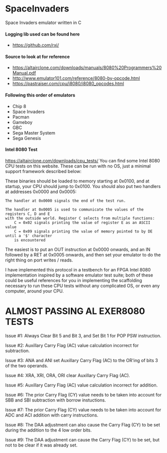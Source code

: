 # SpaceInvaders
Space Invaders emulator written in C

#### Logging lib used can be found here
- https://github.com/rxi/

#### Source to look at for reference
- https://altairclone.com/downloads/manuals/8080%20Programmers%20Manual.pdf
- http://www.emulator101.com/reference/8080-by-opcode.html
- https://pastraiser.com/cpu/i8080/i8080_opcodes.html

#### Following this order of emulators 
- Chip 8
- Space Invaders
- Pacman
- Gameboy
- GBC
- Sega Master System 
- Sega Genesis

#### Intel 8080 Test
https://altairclone.com/downloads/cpu_tests/
You can find some Intel 8080 CPU tests on this website. These can be run with no OS, 
just a minimal support framework described below:

These binaries should be loaded to memory starting at 0x0100, and at startup, your 
CPU should jump to 0x0100. You should also put two handlers at addresses 0x0000 and 0x0005:

    The handler at 0x0000 signals the end of the test run.

    The handler at 0x0005 is used to communicate the values of the registers C, D and E 
    with the outside world. Register C selects from multiple functions:
        C = 0x02 signals printing the value of register E as an ASCII value
        C = 0x09 signals printing the value of memory pointed to by DE until a '$' character
        is encountered

The easiest is to put an OUT instruction at 0x0000 onwards, and an IN followed by a RET at 
0x0005 onwards, and then set your emulator to do the right thing on port writes / reads.

I have implemented this protocol in a testbench for an FPGA Intel 8080 implementation inspired 
by a software emulator test suite; both of these could be useful references for you in 
implementing the scaffolding necessary to run these CPU tests without any complicated OS,
or even any computer, around your CPU.

# ALMOST PASSING AL EXER8080 TESTS
Issue #1: Always Clear Bit 5 and Bit 3, and Set Bit 1 for POP PSW
instruction.

Issue #2: Auxillary Carry Flag (AC) value calculation incorrect for
subtraction.

Issue #3: ANA and ANI set Auxillary Carry Flag (AC) to the OR'ing of
bits 3 of the two operands.

Issue #4: XRA, XRI, ORA, ORI clear Auxillary Carry Flag (AC).

Issue #5: Auxillary Carry Flag (AC) value calculation incorrect for
addition.

Issue #6: The prior Carry Flag (CY) value needs to be taken into
account for SBB and SBI subtraction with borrow instuctions.

Issue #7: The prior Carry Flag (CY) value needs to be taken into
account for ADC and ACI addition with carry instructions.

Issue #8: The DAA adjustment can also cause the Carry Flag (CY) to be
set during the addition to the 4 low order bits.

Issue #9: The DAA adjustment can cause the Carry Flag (CY) to be set,
but not to be clear if it was already set.
